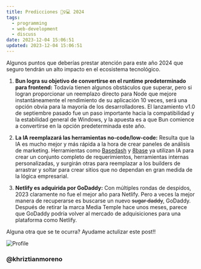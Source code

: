 ```yaml
---
title: Predicciones 🧞‍♀️💻 2024
tags:
  - programming
  - web-development
  - discuss
date: 2023-12-04 15:06:51
updated: 2023-12-04 15:06:51
---
```


Algunos puntos que deberías prestar atención para este año 2024 que seguro tendrán un alto impacto en el ecosistema tecnológico.

1. **Bun logra su objetivo de convertirse en el runtime predeterminado para frontend:** Todavía tienen algunos obstáculos que superar, pero si logran proporcionar un reemplazo directo para Node que mejore instantáneamente el rendimiento de su aplicación 10 veces, será una opción obvia para la mayoría de los desarrolladores. El lanzamiento v1.0 de septiembre pasado fue un paso importante hacia la compatibilidad y la estabilidad general de Windows, y la apuesta es a que Bun comience a convertirse en la opción predeterminada este año.

2. **La IA reemplazará las herramientas no-code/low-code:** Resulta que la IA es mucho mejor y más rápida a la hora de crear paneles de análisis de marketing. Herramientas como [Basedash](https://www.basedash.com/) y [8base](https://archie.8base.com/) ya utilizan IA para crear un conjunto completo de requerimientos, herramientas internas personalizadas, y surgirán otras para reemplazar a los builders de arrastrar y soltar para crear sitios que no dependan en gran medida de la lógica empresarial.

3. **Netlify es adquirida por GoDaddy:** Con múltiples rondas de despidos, 2023 claramente no fue el mejor año para Netlify. Pero a veces la mejor manera de recuperarse es buscarse un nuevo ~~sugar daddy~~, GoDaddy. Después de retirar la marca Media Temple hace unos meses, parece que GoDaddy podría volver al mercado de adquisiciones para una plataforma como Netlify.

Alguna otra que se te ocurra? Ayudame actulizar este post!!

![Profile](https://res.cloudinary.com/khriztianmoreno/image/upload/c_scale,w_148/v1591324337/KM-brand/stickers/sticker-3_2x.png)

### @khriztianmoreno
